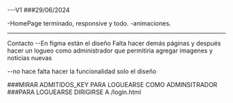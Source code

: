---V1
###29/06/2024


-HomePage terminado, responsive y todo.
-animaciones.


---

Contacto
--En figma están el diseño
Falta hacer demás páginas y después hacer un logueo como administrador que permitiria agregar imagenes y noticias nuevas

--no hace falta hacer la funcionalidad solo el diseño

###MIRAR ADMITIDOS_KEY PARA LOGUEARSE COMO ADMINSITRADOR
###PARA LOGUEARSE DIRIGIRSE A /login.html
